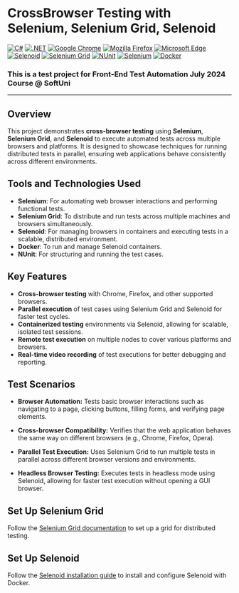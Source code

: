 # CrossBrowser Testing with Selenium, Selenium Grid, Selenoid
[![C#](https://img.shields.io/badge/Made%20with-C%23-239120.svg)](https://learn.microsoft.com/en-us/dotnet/csharp/)
[![.NET](https://img.shields.io/badge/.NET-5C2D91.svg)](https://dotnet.microsoft.com/)
[![Google Chrome](https://img.shields.io/badge/tested%20on-Google%20Chrome-4285F4.svg)](https://www.google.com/chrome/)
[![Mozilla Firefox](https://img.shields.io/badge/tested%20on-Mozilla%20Firefox-FF7139.svg)](https://www.mozilla.org/firefox/)
[![Microsoft Edge](https://img.shields.io/badge/tested%20on-Microsoft%20Edge-0078D7.svg)](https://www.microsoft.com/edge)
[![Selenoid](https://img.shields.io/badge/tested%20with-Selenoid-4B8BBE.svg)](https://aerokube.com/selenoid/)
[![Selenium Grid](https://img.shields.io/badge/tested%20with-Selenium%20Grid-43B02A.svg)](https://www.selenium.dev/documentation/grid/)
[![NUnit](https://img.shields.io/badge/tested%20with-NUnit-22B2B0.svg)](https://nunit.org/)
[![Selenium](https://img.shields.io/badge/tested%20with-Selenium-43B02A.svg)](https://www.selenium.dev/)
[![Docker](https://img.shields.io/badge/Powered%20by-Docker-2496ED.svg)](https://www.docker.com/)


### This is a test project for Front-End Test Automation July 2024 Course @ SoftUni
---
## Overview

This project demonstrates **cross-browser testing** using **Selenium**, **Selenium Grid**, and **Selenoid** to execute automated tests across multiple browsers and platforms. It is designed to showcase techniques for running distributed tests in parallel, ensuring web applications behave consistently across different environments.

## Tools and Technologies Used

- **Selenium**: For automating web browser interactions and performing functional tests.
- **Selenium Grid**: To distribute and run tests across multiple machines and browsers simultaneously.
- **Selenoid**: For managing browsers in containers and executing tests in a scalable, distributed environment.
- **Docker**: To run and manage Selenoid containers.
- **NUnit**: For structuring and running the test cases.

## Key Features

- **Cross-browser testing** with Chrome, Firefox, and other supported browsers.
- **Parallel execution** of test cases using Selenium Grid and Selenoid for faster test cycles.
- **Containerized testing** environments via Selenoid, allowing for scalable, isolated test sessions.
- **Remote test execution** on multiple nodes to cover various platforms and browsers.
- **Real-time video recording** of test executions for better debugging and reporting.


## Test Scenarios

- **Browser Automation:** Tests basic browser interactions such as navigating to a page, clicking buttons, filling forms, and verifying page elements.
   
- **Cross-browser Compatibility:** Verifies that the web application behaves the same way on different browsers (e.g., Chrome, Firefox, Opera).
   
- **Parallel Test Execution:** Uses Selenium Grid to run multiple tests in parallel across different browser versions and environments.

- **Headless Browser Testing:** Executes tests in headless mode using Selenoid, allowing for faster test execution without opening a GUI browser.
   
## Set Up Selenium Grid
Follow the [Selenium Grid documentation](https://www.selenium.dev/documentation/grid/) to set up a grid for distributed testing.

## Set Up Selenoid
Follow the [Selenoid installation guide](https://aerokube.com/selenoid/latest/) to install and configure Selenoid with Docker.

